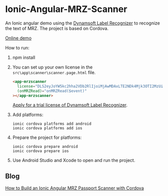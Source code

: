 # Ionic-Angular-MRZ-Scanner

An Ionic angular demo using the [Dynamsoft Label Recognizer](https://www.dynamsoft.com/label-recognition/overview/) to recognize the text of MRZ. The project is based on Cordova.

[Online demo](https://thunderous-moonbeam-9eb721.netlify.app/)

How to run:

1. npm install

2. You can set up your own license in the `src\app\scanner\scanner.page.html` file.

   ```html
   <app-mrzscanner
     license="DLS2eyJoYW5kc2hha2VDb2RlIjoiMjAwMDAxLTE2NDk4Mjk3OTI2MzUiLCJvcmdhbml6YXRpb25JRCI6IjIwMDAwMSIsInNlc3Npb25QYXNzd29yZCI6IndTcGR6Vm05WDJrcEQ5YUoifQ=="
     (onMRZRead)="onMRZRead($event)"
   ></app-mrzscanner>
   ```
   
   [Apply for a trial license of Dynamsoft Label Recognizer](https://www.dynamsoft.com/customer/license/trialLicense/?product=dlr).
   

3. Add platforms: 

   ```
   ionic cordova platforms add android
   ionic cordova platforms add ios
   ```
   
4. Prepare the project for platforms:

   ```
   ionic cordova prepare android
   ionic cordova prepare ios
   ```
   
5. Use Android Studio and Xcode to open and run the project.

## Blog

[How to Build an Ionic Angular MRZ Passport Scanner with Cordova](https://www.dynamsoft.com/codepool/ionic-angular-mrz-passport-scanner-cordova.html)

